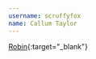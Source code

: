 ```yaml
---
username: scruffyfox
name: Callum Taylor
---
```


[Robin](https://play.google.com/store/apps/details?id=in.rob.client){:target="_blank"}
